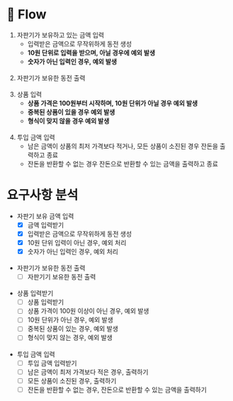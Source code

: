 # 🥫 Flow
1. 자판기가 보유하고 있는 금액 입력
   - 입력받은 금액으로 무작위하게 동전 생성
   - **10원 단위로 입력을 받으며, 아닐 경우에 예외 발생**
   - **숫자가 아닌 입력인 경우, 예외 발생**
</br></br>
2. 자판기가 보유한 동전 출력
</br></br>
3. 상품 입력
   - **상품 가격은 100원부터 시작하며, 10원 단위가 아닐 경우 예외 발생**
   - **중복된 상품이 있을 경우 예외 발생**
   - **형식이 맞지 않을 경우 예외 발생**
</br></br>
4. 투입 금액 입력
   - 남은 금액이 상품의 최저 가격보다 적거나, 모든 상품이 소진된 경우 잔돈을 출력하고 종료
   - 잔돈을 반환할 수 없는 경우 잔돈으로 반환할 수 있는 금액을 출력하고 종료

# 요구사항 분석
- 자판기 보유 금액 입력
  - [X] 금액 입력받기
  - [X] 입력받은 금액으로 무작위하게 동전 생성
  - [X] 10원 단위 입력이 아닌 경우, 예외 처리
  - [X] 숫자가 아닌 입력인 경우, 예외 처리
</br></br>
- 자판기가 보유한 동전 출력
  - [ ] 자판기기 보유한 동전 출력
</br></br>
- 상품 입력받기
  - [ ] 상품 입력받기 
  - [ ] 상품 가격이 100원 이상이 아닌 경우, 예외 발생
  - [ ] 10원 단위가 아닌 경우, 예외 발생
  - [ ] 중복된 상품이 있는 경우, 예외 발생
  - [ ] 형식이 맞지 않는 경우, 예외 발생
</br></br>
- 투입 금액 입력
  - [ ] 투입 금액 입력받기
  - [ ] 남은 금액이 최저 가격보다 적은 경우, 출력하기
  - [ ] 모든 상품이 소진된 경우, 출력하기
  - [ ] 잔돈을 반환할 수 없는 경우, 잔돈으로 반환할 수 있는 금액을 출력하기